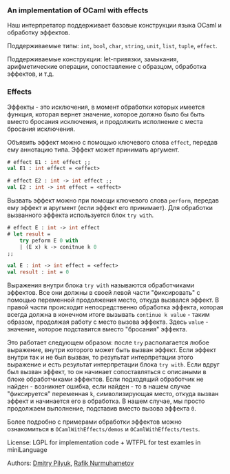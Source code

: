 ### An implementation of OCaml with effects

Наш интерпретатор поддерживает базовые конструкции языка OCaml и обработку эффектов.

Поддерживаемые типы: `int`, `bool`, `char`, `string`, `unit`, `list`, `tuple`, `effect`.

Поддерживаемые конструкции: let-привязки, замыкания, арифметические операции, сопоставление с образцом, обработка эффектов, и т.д.

### Effects
Эффекты - это исключения, в момент обработки которых имеется функция, которая вернет значение, которое должно было бы быть вместо бросания исключения, и продолжить исполнение с места бросания исключения.

Объявить эффект можно с помощью ключевого слова `effect`, передав ему аннотацию типа. Эффект может принимать аргумент.
```ocaml
# effect E1 : int effect ;;
val E1 : int effect = <effect>

# effect E2 : int -> int effect ;;
val E2 : int -> int effect = <effect>
```

Вызвать эффект можно при помощи ключевого слова `perform`, передав ему эффект и аругмент (если эффект его принимает).
Для обработки вызванного эффекта используется блок `try with`.

```ocaml
# effect E : int -> int effect
# let result =
    try peform E 0 with
    | (E x) k -> conitnue k 0
;;

val E : int -> int effect = <effect>
val result : int = 0
```

Выражения внутри блока `try with` называются обработчиками эффектов. Все они должны в своей левой части "фиксировать" с помощью переменной продолжения место, откуда вызвался эффект. В правой части происходит непосредственно обработка эффекта, которая всегда должна в конечном итоге вызывать `continue k value` - таким образом, продолжая работу с место вызова эффекта. Здесь `value` - значение, которое подставится вместо "бросания" эффекта.

Это работает следующем образом: после `try` располагается любое выражение, внутри которого может быть вызван эффект. Если эффект внутри так и не был вызван, то результат интерпретации этого выражение и есть результат интерпретации блока `try with`. Если вдруг был вызван эффект, то он начинает сопоставляться с описаными в блоке обработчиками эффектов. Если подходящий обработчик не найден - возникнет ошибка, если найден - то в нашем случае "фиксируется" переменная `k`, символизирующая место, откуда вызван эффект и начинается его в обработка. В нашем случае, мы просто продолжаем выполнение, подставив вместо вызова эффекта `0`.

Более подробно с примерами обработки эффектов можно ознакомиться в `OCamlWithEffects/demos` и `OCamlWithEffects/tests`.

License: LGPL for implementation code + WTFPL for test examles in miniLanguage

Authors: [Dmitry Pilyuk](https://t.me/DmtrPlk), [Rafik Nurmuhametov](https://t.me/nrrafik)
